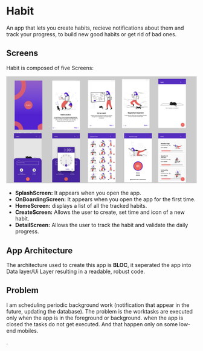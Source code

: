 # Habit
An app that lets you create habits, recieve notifications about them and track your progress, to build new good habits or get rid of bad ones.

## Screens
Habit is composed of five Screens: 

![Image of Yaktocat](https://github.com/SoheibBettahar/Habit-flutter-app/blob/master/images/mocks.png)

* __SplashScreen:__ It appears when you open the app.
* __OnBoardingScreen:__ It appears when you open the app for the first time.
* __HomeScreen:__ displays a list of all the tracked habits.
* __CreateScreen:__ Allows the user to create, set time and icon of a new habit.
* __DetailScreen:__ Allows the user to track the habit and validate the daily progress.


## App Architecture
The architecture used to create this app is __BLOC__, it seperated the app into Data layer/Ui Layer resulting in a readable, robust code.



## Problem
I am scheduling periodic background work (notification that appear in the future, updating the database). The problem is the worktasks are executed only when the app is in the foreground or background. when the app is closed the tasks do not get executed. And that happen only on some low-end mobiles.


.


